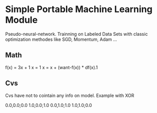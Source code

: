 #	Simple Portable Machine Learning Module

Pseudo-neural-network.
Trainning on Labeled Data Sets with classic optimization
methodes like SGD, Momentum, Adam ...

##	Math

f(x) = 3x + 1
x = 1 
x = x + (want-f(x)) * df(x).1

##	Cvs
Cvs have not to cointain any info on model.
Example with XOR

0.0,0.0;0.0
1.0,0.0;1.0
0.0,1.0;1.0
1.0,1.0;0.0
